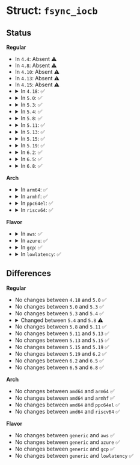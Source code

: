 # Struct: <code>fsync_iocb</code>

## Status
<b>Regular</b>
<ul>
<li>
In <code>4.4</code>: Absent ⚠️
</li>
<li>
In <code>4.8</code>: Absent ⚠️
</li>
<li>
In <code>4.10</code>: Absent ⚠️
</li>
<li>
In <code>4.13</code>: Absent ⚠️
</li>
<li>
In <code>4.15</code>: Absent ⚠️
</li>
<li>
<details>
<summary>In <code>4.18</code>: ✅</summary>

```c
struct fsync_iocb {
    struct work_struct work;
    struct file *file;
    bool datasync;
};
```
</details>
</li>
<li>
<details>
<summary>In <code>5.0</code>: ✅</summary>

```c
struct fsync_iocb {
    struct file *file;
    struct work_struct work;
    bool datasync;
};
```
</details>
</li>
<li>
<details>
<summary>In <code>5.3</code>: ✅</summary>

```c
struct fsync_iocb {
    struct file *file;
    struct work_struct work;
    bool datasync;
};
```
</details>
</li>
<li>
<details>
<summary>In <code>5.4</code>: ✅</summary>

```c
struct fsync_iocb {
    struct file *file;
    struct work_struct work;
    bool datasync;
};
```
</details>
</li>
<li>
<details>
<summary>In <code>5.8</code>: ✅</summary>

```c
struct fsync_iocb {
    struct file *file;
    struct work_struct work;
    bool datasync;
    struct cred *creds;
};
```
</details>
</li>
<li>
<details>
<summary>In <code>5.11</code>: ✅</summary>

```c
struct fsync_iocb {
    struct file *file;
    struct work_struct work;
    bool datasync;
    struct cred *creds;
};
```
</details>
</li>
<li>
<details>
<summary>In <code>5.13</code>: ✅</summary>

```c
struct fsync_iocb {
    struct file *file;
    struct work_struct work;
    bool datasync;
    struct cred *creds;
};
```
</details>
</li>
<li>
<details>
<summary>In <code>5.15</code>: ✅</summary>

```c
struct fsync_iocb {
    struct file *file;
    struct work_struct work;
    bool datasync;
    struct cred *creds;
};
```
</details>
</li>
<li>
<details>
<summary>In <code>5.19</code>: ✅</summary>

```c
struct fsync_iocb {
    struct file *file;
    struct work_struct work;
    bool datasync;
    struct cred *creds;
};
```
</details>
</li>
<li>
<details>
<summary>In <code>6.2</code>: ✅</summary>

```c
struct fsync_iocb {
    struct file *file;
    struct work_struct work;
    bool datasync;
    struct cred *creds;
};
```
</details>
</li>
<li>
<details>
<summary>In <code>6.5</code>: ✅</summary>

```c
struct fsync_iocb {
    struct file *file;
    struct work_struct work;
    bool datasync;
    struct cred *creds;
};
```
</details>
</li>
<li>
<details>
<summary>In <code>6.8</code>: ✅</summary>

```c
struct fsync_iocb {
    struct file *file;
    struct work_struct work;
    bool datasync;
    struct cred *creds;
};
```
</details>
</li>
</ul>
<b>Arch</b>
<ul>
<li>
<details>
<summary>In <code>arm64</code>: ✅</summary>

```c
struct fsync_iocb {
    struct file *file;
    struct work_struct work;
    bool datasync;
};
```
</details>
</li>
<li>
<details>
<summary>In <code>armhf</code>: ✅</summary>

```c
struct fsync_iocb {
    struct file *file;
    struct work_struct work;
    bool datasync;
};
```
</details>
</li>
<li>
<details>
<summary>In <code>ppc64el</code>: ✅</summary>

```c
struct fsync_iocb {
    struct file *file;
    struct work_struct work;
    bool datasync;
};
```
</details>
</li>
<li>
<details>
<summary>In <code>riscv64</code>: ✅</summary>

```c
struct fsync_iocb {
    struct file *file;
    struct work_struct work;
    bool datasync;
};
```
</details>
</li>
</ul>
<b>Flavor</b>
<ul>
<li>
<details>
<summary>In <code>aws</code>: ✅</summary>

```c
struct fsync_iocb {
    struct file *file;
    struct work_struct work;
    bool datasync;
};
```
</details>
</li>
<li>
<details>
<summary>In <code>azure</code>: ✅</summary>

```c
struct fsync_iocb {
    struct file *file;
    struct work_struct work;
    bool datasync;
};
```
</details>
</li>
<li>
<details>
<summary>In <code>gcp</code>: ✅</summary>

```c
struct fsync_iocb {
    struct file *file;
    struct work_struct work;
    bool datasync;
};
```
</details>
</li>
<li>
<details>
<summary>In <code>lowlatency</code>: ✅</summary>

```c
struct fsync_iocb {
    struct file *file;
    struct work_struct work;
    bool datasync;
};
```
</details>
</li>
</ul>

## Differences
<b>Regular</b>
<ul>
<li>
No changes between <code>4.18</code> and <code>5.0</code> ✅
</li>
<li>
No changes between <code>5.0</code> and <code>5.3</code> ✅
</li>
<li>
No changes between <code>5.3</code> and <code>5.4</code> ✅
</li>
<li>
<details>
<summary>Changed between <code>5.4</code> and <code>5.8</code> ⚠️</summary>
<ul>
<li>
<b>Field added. </b>
<code>struct cred *creds</code>
</li>
</ul>
</details>
</li>
<li>
No changes between <code>5.8</code> and <code>5.11</code> ✅
</li>
<li>
No changes between <code>5.11</code> and <code>5.13</code> ✅
</li>
<li>
No changes between <code>5.13</code> and <code>5.15</code> ✅
</li>
<li>
No changes between <code>5.15</code> and <code>5.19</code> ✅
</li>
<li>
No changes between <code>5.19</code> and <code>6.2</code> ✅
</li>
<li>
No changes between <code>6.2</code> and <code>6.5</code> ✅
</li>
<li>
No changes between <code>6.5</code> and <code>6.8</code> ✅
</li>
</ul>
<b>Arch</b>
<ul>
<li>
No changes between <code>amd64</code> and <code>arm64</code> ✅
</li>
<li>
No changes between <code>amd64</code> and <code>armhf</code> ✅
</li>
<li>
No changes between <code>amd64</code> and <code>ppc64el</code> ✅
</li>
<li>
No changes between <code>amd64</code> and <code>riscv64</code> ✅
</li>
</ul>
<b>Flavor</b>
<ul>
<li>
No changes between <code>generic</code> and <code>aws</code> ✅
</li>
<li>
No changes between <code>generic</code> and <code>azure</code> ✅
</li>
<li>
No changes between <code>generic</code> and <code>gcp</code> ✅
</li>
<li>
No changes between <code>generic</code> and <code>lowlatency</code> ✅
</li>
</ul>
